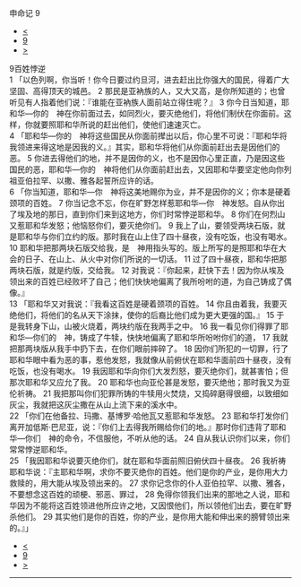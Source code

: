 ﻿





 申命记 9




* [<](bible/DEU08.md)
* [9](bible/DEU.md)
* [>](bible/DEU10.md)



 
9百姓悖逆  
1 「以色列啊，你当听！你今日要过约旦河，进去赶出比你强大的国民，得着广大坚固、高得顶天的城邑。 
2 那民是亚衲族的人，又大又高，是你所知道的；也曾听见有人指着他们说：『谁能在亚衲族人面前站立得住呢？』 
3 你今日当知道，耶和华—你的　神在你前面过去，如同烈火，要灭绝他们，将他们制伏在你面前。这样，你就要照耶和华所说的赶出他们，使他们速速灭亡。  
4 「耶和华—你的　神将这些国民从你面前撵出以后，你心里不可说：『耶和华将我领进来得这地是因我的义。』其实，耶和华将他们从你面前赶出去是因他们的恶。 
5 你进去得他们的地，并不是因你的义，也不是因你心里正直，乃是因这些国民的恶，耶和华—你的　神将他们从你面前赶出去，又因耶和华要坚定他向你列祖亚伯拉罕、以撒、雅各起誓所应许的话。  
6 「你当知道，耶和华—你　神将这美地赐你为业，并不是因你的义；你本是硬着颈项的百姓。 
7 你当记念不忘，你在旷野怎样惹耶和华—你　神发怒。自从你出了埃及地的那日，直到你们来到这地方，你们时常悖逆耶和华。 
8 你们在何烈山又惹耶和华发怒；他恼怒你们，要灭绝你们。 
9 我上了山，要领受两块石版，就是耶和华与你们立约的版。那时我在山上住了四十昼夜，没有吃饭，也没有喝水。 
10 耶和华把那两块石版交给我，是　神用指头写的。版上所写的是照耶和华在大会的日子、在山上、从火中对你们所说的一切话。 
11 过了四十昼夜，耶和华把那两块石版，就是约版，交给我。 
12 对我说：『你起来，赶快下去！因为你从埃及领出来的百姓已经败坏了自己；他们快快地偏离了我所吩咐的道，为自己铸成了偶像。』  
13 「耶和华又对我说：『我看这百姓是硬着颈项的百姓。 
14 你且由着我，我要灭绝他们，将他们的名从天下涂抹，使你的后裔比他们成为更大更强的国。』 
15 于是我转身下山，山被火烧着，两块约版在我两手之中。 
16 我一看见你们得罪了耶和华—你们的　神，铸成了牛犊，快快地偏离了耶和华所吩咐你们的道， 
17 我就把那两块版从我手中扔下去，在你们眼前摔碎了。 
18 因你们所犯的一切罪，行了耶和华眼中看为恶的事，惹他发怒，我就像从前俯伏在耶和华面前四十昼夜，没有吃饭，也没有喝水。 
19 我因耶和华向你们大发烈怒，要灭绝你们，就甚害怕；但那次耶和华又应允了我。 
20 耶和华也向亚伦甚是发怒，要灭绝他；那时我又为亚伦祈祷。 
21 我把那叫你们犯罪所铸的牛犊用火焚烧，又捣碎磨得很细，以致细如灰尘，我就把这灰尘撒在从山上流下来的溪水中。  
22 「你们在他备拉、玛撒、基博罗·哈他瓦又惹耶和华发怒。 
23 耶和华打发你们离开加低斯·巴尼亚，说：『你们上去得我所赐给你们的地。』那时你们违背了耶和华—你们　神的命令，不信服他，不听从他的话。 
24 自从我认识你们以来，你们常常悖逆耶和华。  
25 「我因耶和华说要灭绝你们，就在耶和华面前照旧俯伏四十昼夜。 
26 我祈祷耶和华说：『主耶和华啊，求你不要灭绝你的百姓。他们是你的产业，是你用大力救赎的，用大能从埃及领出来的。 
27 求你记念你的仆人亚伯拉罕、以撒、雅各，不要想念这百姓的顽梗、邪恶、罪过， 
28 免得你领我们出来的那地之人说，耶和华因为不能将这百姓领进他所应许之地，又因恨他们，所以领他们出去，要在旷野杀他们。 
29 其实他们是你的百姓，你的产业，是你用大能和伸出来的膀臂领出来的。』」 
* [<](bible/DEU08.md)
* [9](bible/DEU.md)
* [>](bible/DEU10.md)





---









